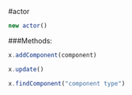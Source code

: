 #actor

```javascript
new actor()
```

###Methods:

```javascript
x.addComponent(component)
```

```javascript
x.update()
```

```javascript
x.findComponent("component type")
```

